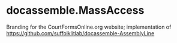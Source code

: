 # docassemble.MassAccess

Branding for the CourtFormsOnline.org website; implementation of 
https://github.com/suffolklitlab/docassemble-AssemblyLine